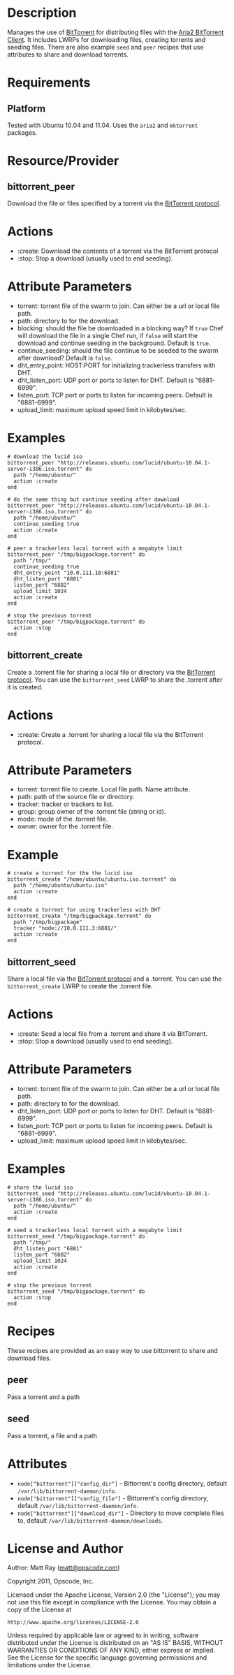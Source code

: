 Description
===========
Manages the use of [BitTorrent](http://en.wikipedia.org/wiki/BitTorrent) for distributing files with the [Aria2 BitTorrent Client](http://aria2.sourceforge.net). It includes LWRPs for downloading files, creating torrents and seeding files. There are also example `seed` and `peer` recipes that use attributes to share and download torrents.

Requirements
============
Platform
--------
Tested with Ubuntu 10.04 and 11.04. Uses the `aria2` and `mktorrent` packages.

Resource/Provider
=================
bittorrent_peer
---------------
Download the file or files specified by a torrent via the [BitTorrent protocol](http://en.wikipedia.org/wiki/BitTorrent).

# Actions
- :create: Download the contents of a torrent via the BitTorrent protocol
- :stop: Stop a download (usually used to end seeding).

# Attribute Parameters
- torrent: torrent file of the swarm to join. Can either be a url or local file path.
- path: directory to for the download.
- blocking: should the file be downloaded in a blocking way? If `true` Chef will download the file in a single Chef run, if `false` will start the download and continue seeding in the background. Default is `true`.
- continue_seeding: should the file continue to be seeded to the swarm after download? Default is `false`.
- dht_entry_point: HOST:PORT for initializing trackerless transfers with DHT.
- dht_listen_port: UDP port or ports to listen for DHT. Default is "6881-6999".
- listen_port: TCP port or ports to listen for incoming peers. Default is "6881-6999".
- upload_limit: maximum upload speed limit in kilobytes/sec.

# Examples
    # download the lucid iso
    bittorrent_peer "http://releases.ubuntu.com/lucid/ubuntu-10.04.1-server-i386.iso.torrent" do
      path "/home/ubuntu/"
      action :create
    end
    
    # do the same thing but continue seeding after download
    bittorrent_peer "http://releases.ubuntu.com/lucid/ubuntu-10.04.1-server-i386.iso.torrent" do
      path "/home/ubuntu/"
      continue_seeding true
      action :create
    end

    # peer a trackerless local torrent with a megabyte limit
    bittorrent_peer "/tmp/bigpackage.torrent" do
      path "/tmp/"
      continue_seeding true
      dht_entry_point "10.0.111.10:6881"
      dht_listen_port "6881"
      listen_port "6882"
      upload_limit 1024
      action :create
    end

    # stop the previous torrent
    bittorrent_peer "/tmp/bigpackage.torrent" do
      action :stop
    end

bittorrent_create
-----------------
Create a .torrent file for sharing a local file or directory via the [BitTorrent protocol](http://en.wikipedia.org/wiki/BitTorrent). You can use the `bittorrent_seed` LWRP to share the .torrent after it is created.

# Actions
- :create: Create a .torrent for sharing a local file via the BitTorrent protocol.

# Attribute Parameters
- torrent: torrent file to create. Local file path. Name attribute.
- path: path of the source file or directory.
- tracker: tracker or trackers to list.
- group: group owner of the .torrent file (string or id).
- mode: mode of the .torrent file.
- owner: owner for the .torrent file.

# Example
    # create a torrent for the the lucid iso
    bittorrent_create "/home/ubuntu/ubuntu.iso.torrent" do
      path "/home/ubuntu/ubuntu.iso"
      action :create
    end

    # create a torrent for using trackerless with DHT
    bittorrent_create "/tmp/bigpackage.torrent" do
      path "/tmp/bigpackage"
      tracker "node://10.0.111.3:6881/"
      action :create
    end

bittorrent_seed
---------------
Share a local file via the [BitTorrent protocol](http://en.wikipedia.org/wiki/BitTorrent) and a .torrent. You can use the `bittorrent_create` LWRP to create the .torrent file.

# Actions
- :create: Seed a local file from a .torrent and share it via BitTorrent.
- :stop: Stop a download (usually used to end seeding).

# Attribute Parameters
- torrent: torrent file of the swarm to join. Can either be a url or local file path.
- path: directory to for the download.
- dht_listen_port: UDP port or ports to listen for DHT. Default is "6881-6999".
- listen_port: TCP port or ports to listen for incoming peers. Default is "6881-6999".
- upload_limit: maximum upload speed limit in kilobytes/sec.

# Examples
    # share the lucid iso
    bittorrent_seed "http://releases.ubuntu.com/lucid/ubuntu-10.04.1-server-i386.iso.torrent" do
      path "/home/ubuntu/"
      action :create
    end
    
    # seed a trackerless local torrent with a megabyte limit
    bittorrent_seed "/tmp/bigpackage.torrent" do
      path "/tmp/"
      dht_listen_port "6881"
      listen_port "6882"
      upload_limit 1024
      action :create
    end

    # stop the previous torrent
    bittorrent_seed "/tmp/bigpackage.torrent" do
      action :stop
    end

Recipes
=======
These recipes are provided as an easy way to use bittorrent to share and download files.

peer
----
Pass a torrent and a path

seed
----
Pass a torrent, a file and a path

Attributes
==========
* `node["bittorrent"]["config_dir"]` - Bittorrent's config directory, default `/var/lib/bittorrent-daemon/info`.
* `node["bittorrent"]["config_file"]` - Bittorrent's config directory, default `/var/lib/bittorrent-daemon/info`.
* `node["bittorrent"]["download_dir"]` - Directory to move complete files to, default `/var/lib/bittorrent-daemon/downloads`.

License and Author
==================

Author: Matt Ray (<matt@opscode.com>)

Copyright 2011, Opscode, Inc.

Licensed under the Apache License, Version 2.0 (the "License");
you may not use this file except in compliance with the License.
You may obtain a copy of the License at

    http://www.apache.org/licenses/LICENSE-2.0

Unless required by applicable law or agreed to in writing, software
distributed under the License is distributed on an "AS IS" BASIS,
WITHOUT WARRANTIES OR CONDITIONS OF ANY KIND, either express or implied.
See the License for the specific language governing permissions and
limitations under the License.

